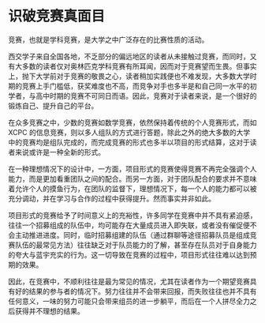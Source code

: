 # 识破竞赛真面目

竞赛，也就是学科竞赛，是大学之中广泛存在的比赛性质的活动。

西交学子来自全国各地，不乏部分的偏远地区的读者从未接触过竞赛，而同时，又有大多数的读者仅对奥林匹克学科竞赛有所耳闻，因而对于竞赛望而生畏。但事实上，抛下大学前对于竞赛的敬畏之心，读者稍加实践便也不难发现，大多数大学时期的竞赛上手门槛低，获奖难度也不高，而竞争对手也多半是和自己同一水平的初学者，与高中时期的竞赛不可同日而语。因此，竞赛对于读者来说，是一个很好的锻炼自己、提升自己的平台。

在众多竞赛之中，少数的竞赛如数学竞赛，依然保持着传统的个人竞赛形式，而如 XCPC 的信息竞赛，则以多人组队的方式进行答题，除此之外的绝大多数的大学中的竞赛均是组队完成的，而完成竞赛的形式也多半以项目的形式结算，这对于读者来说或许是一种全新的形式。

在一种理想情况下的设计中，一方面，项目形式的竞赛使得竞赛不再完全强调个人能力，而是更加看重团队之间的配合。而另一方面，对于团队配合的要求并不意味着允许个人的摸鱼行为，在团队的监督下，理想情况下，每一个人的能力都可以被充分调动，并在学习与合作的过程中获得提升。然而事实并非如此。

项目形式的竞赛给予了时间意义上的充裕性，许多同学在竞赛中并不具有紧迫感，往往一个招募组成的队伍中，均可能存在大量成员进入即失联，或者没有催促便不会主动推进进度。同时，临时招募组建的队伍（通过群聊等途径招募队员是组成竞赛队伍的最常见方法）往往缺乏对于队员能力的了解，甚至存在队员对于自身能力的夸大与蓝宇充实的行为。这一切导致在竞赛的过程中，项目形式往往难以达到预期的效果。

因此，在竞赛中，不顺利往往是最为常见的情况，尤其在读者作为一个期望竞赛具有好的结果的参与者的情况下。努力往往并不会带来回报，而失败往往也并不具有任何意义，一味的努力可能只会带来组员的进一步躺平，而后在一个人拼尽全力之后获得并不理想的结果。